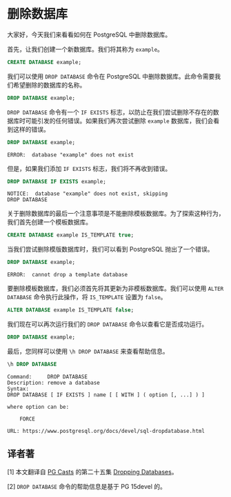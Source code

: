 # 删除数据库

大家好，今天我们来看看如何在 PostgreSQL 中删除数据库。

首先，让我们创建一个新数据库。我们将其称为 `example`。

```sql
CREATE DATABASE example;
```

我们可以使用 `DROP DATABASE` 命令在 PostgreSQL 中删除数据库。此命令需要我们希望删除的数据库的名称。

```sql
DROP DATABASE example;
```

`DROP DATABASE` 命令有一个 `IF EXISTS` 标志，以防止在我们尝试删除不存在的数据库时可能引发的任何错误。如果我们再次尝试删除 `example` 数据库，我们会看到这样的错误。

```sql
DROP DATABASE example;
```
```
ERROR:  database "example" does not exist
```

但是，如果我们添加 `IF EXISTS` 标志，我们将不再收到错误。

```sql
DROP DATABASE IF EXISTS example;
```
```
NOTICE:  database "example" does not exist, skipping
DROP DATABASE
```

关于删除数据库的最后一个注意事项是不能删除模板数据库。为了探索这种行为，我们首先创建一个模板数据库。

```sql
CREATE DATABASE example IS_TEMPLATE true;
```

当我们尝试删除模版数据库时，我们可以看到 PostgreSQL 抛出了一个错误。

```sql
DROP DATABASE example;
```
```
ERROR:  cannot drop a template database
```

要删除模板数据库，我们必须首先将其更新为非模板数据库。我们可以使用 `ALTER DATABASE` 命令执行此操作，将 `IS_TEMPLATE` 设置为 `false`。

```sql
ALTER DATABASE example IS_TEMPLATE false;
```

我们现在可以再次运行我们的 `DROP DATABASE` 命令以查看它是否成功运行。

```sql
DROP DATABASE example;
```

最后，您同样可以使用 `\h DROP DATABASE` 来查看帮助信息。

```sql
\h DROP DATABASE
```
```
Command:     DROP DATABASE
Description: remove a database
Syntax:
DROP DATABASE [ IF EXISTS ] name [ [ WITH ] ( option [, ...] ) ]

where option can be:

    FORCE

URL: https://www.postgresql.org/docs/devel/sql-dropdatabase.html
```

## 译者著

[1] 本文翻译自 [PG Casts](https://www.pgcasts.com/) 的第二十五集 [Dropping Databases](https://www.pgcasts.com/episodes/dropping-databases)。

[2] `DROP DATABASE` 命令的帮助信息是基于 PG 15devel 的。
